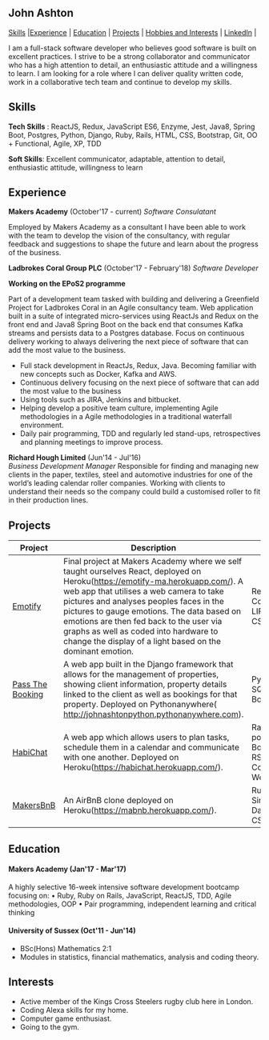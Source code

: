 ## John Ashton

[Skills](#skills) |[Experience](#experience) | [Education](#education) | [Projects](#projects) | [Hobbies and Interests](#interests) | [LinkedIn](https://uk.linkedin.com/in/john-ashton-890654106) |

I am a full-stack software developer who believes good software is built on excellent practices. I strive to be a strong collaborator and communicator who has a high attention to detail, an enthusiastic attitude and a willingness to learn. I am looking for a role where I can deliver quality written code, work in a collaborative tech team and continue to develop my skills.

## Skills

**Tech Skills** : ReactJS, Redux, JavaScript ES6, Enzyme, Jest, Java8, Spring Boot, Postgres, Python, Django, Ruby, Rails, HTML, CSS, Bootstrap, Git, OO + Functional, Agile, XP, TDD

**Soft Skills**: Excellent communicator, adaptable, attention to detail, enthusiastic attitude, willingness to learn

## Experience

**Makers Academy** (October'17 - current)
*Software Consulatant*

Employed by Makers Academy as a consultant I have been able to work with the team to develop the vision of the consultancy, with regular feedback and suggestions to shape the future and learn about the progress of the business.

**Ladbrokes Coral Group PLC** (October'17 - February'18)
*Software Developer*

**Working on the EPoS2 programme**

Part of a development team tasked with building and delivering a Greenfield Project for Ladbrokes Coral in an Agile consultancy team.  Web application built in a suite of integrated micro-services using ReactJs and Redux on the front end and Java8 Spring Boot on the back end that consumes Kafka streams and persists data to a Postgres database. 
Focus on continuous delivery working to always delivering the next piece of software that can add the most value to the business.

- Full stack development in ReactJs, Redux, Java. Becoming familiar with new concepts such as Docker, Kafka and AWS.
- Continuous delivery focusing on the next piece of software that can add the most value to the business
- Using tools such as JIRA, Jenkins and bitbucket.
- Helping develop a positive team culture, implementing Agile methodologies in a Agile methodologies in a traditional waterfall environment. 
- Daily pair programming, TDD and regularly led stand-ups, retrospectives and planning meetings to improve process.

**Richard Hough Limited** (Jun'14 - Jul'16)    
*Business Development Manager*
Responsible for finding and managing new clients in the paper, textiles, steel and automotive industries for one of the world’s leading calendar roller companies. Working with clients to understand their needs so the company could build a customised roller to fit in their production lines.

## Projects

| Project   | Description | Technologies |
|---        |---         |---           |
|[Emotify](https://github.com/Johnhalk/emotify)| Final project at Makers Academy where we self taught ourselves React, deployed on Heroku(https://emotify-ma.herokuapp.com/).  A web app that utilises a web camera to take pictures and analyses peoples faces in the pictures to gauge emotions.  The data based on emotions are then fed back to the user via graphs as well as coded into hardware to change the display of a light based on the dominant emotion. | ReactJS, Microsoft Cognitive Services API, LIFX API, Jest, Enzyme, CSS|
| [Pass The Booking](https://github.com/Johnhalk/PassTheBookingV2) | A web app built in the Django framework that allows for the management of properties, showing client information, property details linked to the client as well as bookings for that property. Deployed on Pythonanywhere( http://johnashtonpython.pythonanywhere.com). |Python, Django, unittest, SQLite database, CSS, Bootstrap |
| [HabiChat](https://github.com/Johnhalk/HabiChat) | A web app which allows users to plan tasks, schedule them in a calendar and communicate with one another. Deployed on Heroku(https://habichat.herokuapp.com/). | Rails, devise, ERB, postgreSQL, HTML/CSS, Bootstrap, JQuery, RSpec/Capybara, Coveralls, WebSockets(ActionCable) |
| [MakersBnB](https://github.com/Johnhalk/MakersBnB) | An AirBnB clone deployed on Heroku(https://mabnb.herokuapp.com/). | Ruby, Rspec/Capybara, Sinatra, postgres /w DataMapper, Bootstrap, CSS |

## Education

#### Makers Academy (Jan'17 - Mar'17)

A highly selective 16-week intensive software development bootcamp focusing on: 
• Ruby, Ruby on Rails, JavaScript, ReactJS, TDD, Agile methodologies, OOP
• Pair programming, independent learning and critical thinking

#### University of Sussex (Oct'11 - Jun'14)

- BSc(Hons) Mathematics 2:1
- Modules in statistics, financial mathematics, analysis and coding theory.

## Interests

- Active member of the Kings Cross Steelers rugby club here in London.
- Coding Alexa skills for my home.
- Computer game enthusiast.
- Going to the gym.

